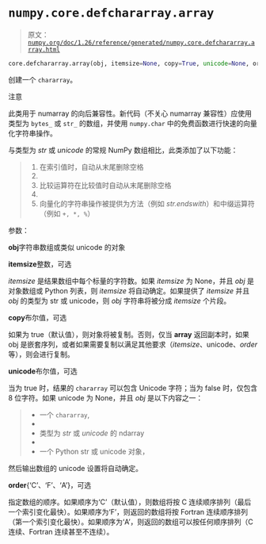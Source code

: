 # `numpy.core.defchararray.array`

> 原文：[`numpy.org/doc/1.26/reference/generated/numpy.core.defchararray.array.html`](https://numpy.org/doc/1.26/reference/generated/numpy.core.defchararray.array.html)

```py
core.defchararray.array(obj, itemsize=None, copy=True, unicode=None, order=None)
```

创建一个 `chararray`。

注意

此类用于 numarray 的向后兼容性。新代码（不关心 numarray 兼容性）应使用类型为 `bytes_` 或 `str_` 的数组，并使用 `numpy.char` 中的免费函数进行快速的向量化字符串操作。

与类型为 *str* 或 *unicode* 的常规 NumPy 数组相比，此类添加了以下功能：

> 1.  在索引值时，自动从末尾删除空格
> 1.  
> 1.  比较运算符在比较值时自动从末尾删除空格
> 1.  
> 1.  向量化的字符串操作被提供为方法（例如 *str.endswith*）和中缀运算符（例如 `+, *, %`）

参数：

**obj**字符串数组或类似 unicode 的对象

**itemsize**整数，可选

*itemsize* 是结果数组中每个标量的字符数。如果 *itemsize* 为 None，并且 *obj* 是对象数组或 Python 列表，则 *itemsize* 将自动确定。如果提供了 *itemsize* 并且 *obj* 的类型为 str 或 unicode，则 *obj* 字符串将被分成 *itemsize* 个片段。

**copy**布尔值，可选

如果为 true（默认值），则对象将被复制。否则，仅当 __array__ 返回副本时，如果 obj 是嵌套序列，或者如果需要复制以满足其他要求（*itemsize*、unicode、*order* 等），则会进行复制。

**unicode**布尔值，可选

当为 true 时，结果的 `chararray` 可以包含 Unicode 字符；当为 false 时，仅包含 8 位字符。如果 unicode 为 None，并且 *obj* 是以下内容之一：

> +   一个 `chararray`,
> +   
> +   类型为 *str* 或 *unicode* 的 ndarray
> +   
> +   一个 Python str 或 unicode 对象，

然后输出数组的 unicode 设置将自动确定。

**order**{‘C’、‘F’、‘A’}，可选

指定数组的顺序。如果顺序为‘C’（默认值），则数组将按 C 连续顺序排列（最后一个索引变化最快）。如果顺序为‘F’，则返回的数组将按 Fortran 连续顺序排列（第一个索引变化最快）。如果顺序为‘A’，则返回的数组可以按任何顺序排列（C 连续、Fortran 连续甚至不连续）。
